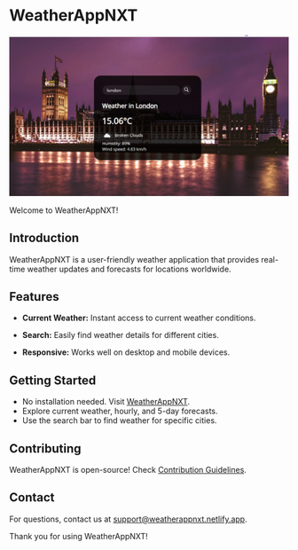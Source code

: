 # WeatherAppNXT

![WeatherAppNXT Demo](london.png)

Welcome to WeatherAppNXT!

## Introduction

WeatherAppNXT is a user-friendly weather application that provides real-time weather updates and forecasts for locations worldwide.

## Features

- **Current Weather:** Instant access to current weather conditions.

- **Search:** Easily find weather details for different cities.
- **Responsive:** Works well on desktop and mobile devices.

## Getting Started

- No installation needed. Visit [WeatherAppNXT](https://weatherappnxt.netlify.app).
- Explore current weather, hourly, and 5-day forecasts.
- Use the search bar to find weather for specific cities.


## Contributing

WeatherAppNXT is open-source! Check [Contribution Guidelines](CONTRIBUTING.md).


## Contact

For questions, contact us at support@weatherappnxt.netlify.app.

Thank you for using WeatherAppNXT!
